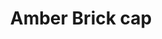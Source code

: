 ---
title: "Amber Brick cap"
picture: "/assets/camera-roll/2018/2018-01-08-amber-brick-cap/20180106_002403021_iOS.jpg"
thumbnail: "/assets/camera-roll/2018/2018-01-08-amber-brick-cap/20180106_002403021_iOS-thumbnail.jpg"
tags:
  - Amber Brick
  - hexagon
---